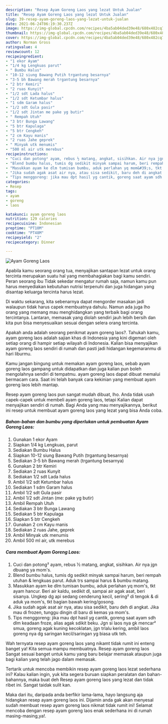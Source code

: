```yaml
---
description: "Resep Ayam Goreng Laos yang lezat Untuk Jualan"
title: "Resep Ayam Goreng Laos yang lezat Untuk Jualan"
slug: 39-resep-ayam-goreng-laos-yang-lezat-untuk-jualan
date: 2021-06-24T06:19:30.237Z
image: https://img-global.cpcdn.com/recipes/4ba5ab04ded39e48/680x482cq70/ayam-goreng-laos-foto-resep-utama.jpg
thumbnail: https://img-global.cpcdn.com/recipes/4ba5ab04ded39e48/680x482cq70/ayam-goreng-laos-foto-resep-utama.jpg
cover: https://img-global.cpcdn.com/recipes/4ba5ab04ded39e48/680x482cq70/ayam-goreng-laos-foto-resep-utama.jpg
author: Norman Gross
ratingvalue: 4
reviewcount: 12
recipeingredient:
- "1 ekor Ayam"
- "1/4 kg Lengkuas parut"
- " Bumbu Halus"
- "10-12 siung Bawang Putih trgantung besarnya"
- "3-5 bh Bawang merah trgantung besarnya"
- "2 btr Kemiri"
- "2 ruas Kunyit"
- "1/2 sdt Lada halus"
- "1/2 sdt Ketumbar halus"
- "1 sdm Garam halus"
- "1/2 sdt Gula pasir"
- "1/2 sdt Jintan me pake yg butir"
- " Rempah Utuh"
- "3 btr Bunga Lawang"
- "5 btr Kapulaga"
- "5 btr Cengkeh"
- "2 cm Kayu manis"
- "2 ruas Jahe geprek"
- " Minyak utk menumis"
- "500 ml air utk merebus"
recipeinstructions:
- "Cuci dan potong² ayam, rebus ½ matang, angkat, sisihkan. Air nya jgn dbuang ya mom&#39;s."
- "Blend bumbu halus, tumis dg sedikit minyak sampai harum, beri rempah utuhan &amp; lengkuas parut. Aduk trs sampai harus &amp; bumbu matang."
- "Masukkan ayam ke dlm tumisan bumbu, aduk perlahan yq mom&#39;s, tkt ayam hancur. Beri air kaldu, sedikit dl, sampai air agak asat, beri sisanya. Ungkep dg api sedang cenderung kecil, sering² di tengok &amp; di aduk ya mom&#39;s, tkt bagian bawah kering/gosong."
- "Jika sudah agak asat air nya, atau sisa sedikit, baru deh di angkat. Jika mau di frozen, tunggu dingin dl baru di kemas ya mom&#39;s."
- "Tips menggoreng: jika mau dpt hasil yg cantik, goreng saat ayam sdh dlm keadaan froze, alias agak sdikit beku. Jgn si laos nya gk mencar² smua, goreng agak kuning kecoklatan, jgn trlalu kering, ambil laos goreng nya dg saringan kecil/saringan yg biasa utk teh."
categories:
- Resep
tags:
- ayam
- goreng
- laos

katakunci: ayam goreng laos 
nutrition: 129 calories
recipecuisine: Indonesian
preptime: "PT10M"
cooktime: "PT48M"
recipeyield: "2"
recipecategory: Dinner

---
```



![Ayam Goreng Laos](https://img-global.cpcdn.com/recipes/4ba5ab04ded39e48/680x482cq70/ayam-goreng-laos-foto-resep-utama.jpg)

Apabila kamu seorang orang tua, menyajikan santapan lezat untuk orang tercinta merupakan suatu hal yang membahagiakan bagi kamu sendiri. Peran seorang ibu Tidak sekedar mengatur rumah saja, namun kamu pun harus menyediakan kebutuhan nutrisi terpenuhi dan juga hidangan yang disantap keluarga tercinta harus lezat.

Di waktu  sekarang, kita sebenarnya dapat mengorder masakan jadi walaupun tidak harus capek membuatnya dahulu. Namun ada juga lho orang yang memang mau menghidangkan yang terbaik bagi orang tercintanya. Lantaran, memasak yang diolah sendiri jauh lebih bersih dan kita pun bisa menyesuaikan sesuai dengan selera orang tercinta. 



Apakah anda adalah seorang penikmat ayam goreng laos?. Tahukah kamu, ayam goreng laos adalah sajian khas di Indonesia yang kini digemari oleh setiap orang di hampir setiap wilayah di Indonesia. Kalian bisa menyajikan ayam goreng laos sendiri di rumah dan pasti jadi hidangan kegemaranmu di hari liburmu.

Kamu jangan bingung untuk memakan ayam goreng laos, sebab ayam goreng laos gampang untuk didapatkan dan juga kalian pun boleh mengolahnya sendiri di tempatmu. ayam goreng laos dapat dibuat memalui bermacam cara. Saat ini telah banyak cara kekinian yang membuat ayam goreng laos lebih mantap.

Resep ayam goreng laos pun sangat mudah dibuat, lho. Anda tidak usah capek-capek untuk membeli ayam goreng laos, tetapi Kalian dapat menyajikan sendiri di rumah. Bagi Anda yang mau menyajikannya, berikut ini resep untuk membuat ayam goreng laos yang lezat yang bisa Anda coba.

<!--inarticleads1-->

##### Bahan-bahan dan bumbu yang diperlukan untuk pembuatan Ayam Goreng Laos:

1. Gunakan 1 ekor Ayam
1. Siapkan 1/4 kg Lengkuas, parut
1. Sediakan  Bumbu Halus
1. Siapkan 10-12 siung Bawang Putih (trgantung besarnya)
1. Sediakan 3-5 bh Bawang merah (trgantung besarnya)
1. Gunakan 2 btr Kemiri
1. Sediakan 2 ruas Kunyit
1. Sediakan 1/2 sdt Lada halus
1. Ambil 1/2 sdt Ketumbar halus
1. Sediakan 1 sdm Garam halus
1. Ambil 1/2 sdt Gula pasir
1. Ambil 1/2 sdt Jintan (me: pake yg butir)
1. Ambil  Rempah Utuh
1. Sediakan 3 btr Bunga Lawang
1. Sediakan 5 btr Kapulaga
1. Siapkan 5 btr Cengkeh
1. Gunakan 2 cm Kayu manis
1. Sediakan 2 ruas Jahe, geprek
1. Ambil  Minyak utk menumis
1. Ambil 500 ml air, utk merebus




<!--inarticleads2-->

##### Cara membuat Ayam Goreng Laos:

1. Cuci dan potong² ayam, rebus ½ matang, angkat, sisihkan. Air nya jgn dbuang ya mom&#39;s.
1. Blend bumbu halus, tumis dg sedikit minyak sampai harum, beri rempah utuhan &amp; lengkuas parut. Aduk trs sampai harus &amp; bumbu matang.
1. Masukkan ayam ke dlm tumisan bumbu, aduk perlahan yq mom&#39;s, tkt ayam hancur. Beri air kaldu, sedikit dl, sampai air agak asat, beri sisanya. Ungkep dg api sedang cenderung kecil, sering² di tengok &amp; di aduk ya mom&#39;s, tkt bagian bawah kering/gosong.
1. Jika sudah agak asat air nya, atau sisa sedikit, baru deh di angkat. Jika mau di frozen, tunggu dingin dl baru di kemas ya mom&#39;s.
1. Tips menggoreng: jika mau dpt hasil yg cantik, goreng saat ayam sdh dlm keadaan froze, alias agak sdikit beku. Jgn si laos nya gk mencar² smua, goreng agak kuning kecoklatan, jgn trlalu kering, ambil laos goreng nya dg saringan kecil/saringan yg biasa utk teh.




Wah ternyata resep ayam goreng laos yang nikamt tidak rumit ini enteng banget ya! Kita semua mampu membuatnya. Resep ayam goreng laos Sangat sesuai banget untuk kamu yang baru belajar memasak ataupun juga bagi kalian yang telah jago dalam memasak.

Tertarik untuk mencoba membikin resep ayam goreng laos lezat sederhana ini? Kalau kalian ingin, yuk kita segera buruan siapkan peralatan dan bahan-bahannya, maka buat deh Resep ayam goreng laos yang lezat dan tidak ribet ini. Sangat taidak sulit kan. 

Maka dari itu, daripada anda berfikir lama-lama, hayo langsung aja hidangkan resep ayam goreng laos ini. Dijamin anda gak akan menyesal sudah membuat resep ayam goreng laos nikmat tidak rumit ini! Selamat mencoba dengan resep ayam goreng laos enak sederhana ini di rumah masing-masing,ya!.

